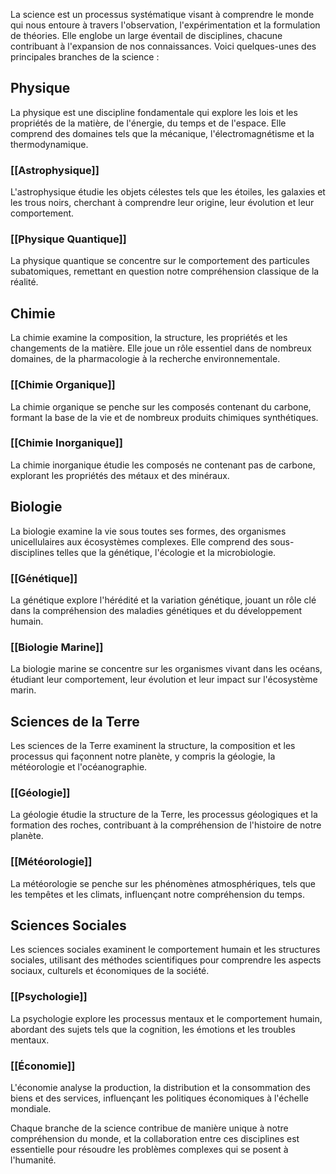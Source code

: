 La science est un processus systématique visant à comprendre le monde qui nous entoure à travers l'observation, l'expérimentation et la formulation de théories. Elle englobe un large éventail de disciplines, chacune contribuant à l'expansion de nos connaissances. Voici quelques-unes des principales branches de la science :

## Physique
La physique est une discipline fondamentale qui explore les lois et les propriétés de la matière, de l'énergie, du temps et de l'espace. Elle comprend des domaines tels que la mécanique, l'électromagnétisme et la thermodynamique.

### [[Astrophysique]]
L'astrophysique étudie les objets célestes tels que les étoiles, les galaxies et les trous noirs, cherchant à comprendre leur origine, leur évolution et leur comportement.

### [[Physique Quantique]]
La physique quantique se concentre sur le comportement des particules subatomiques, remettant en question notre compréhension classique de la réalité.

## Chimie
La chimie examine la composition, la structure, les propriétés et les changements de la matière. Elle joue un rôle essentiel dans de nombreux domaines, de la pharmacologie à la recherche environnementale.

### [[Chimie Organique]]
La chimie organique se penche sur les composés contenant du carbone, formant la base de la vie et de nombreux produits chimiques synthétiques.

### [[Chimie Inorganique]]
La chimie inorganique étudie les composés ne contenant pas de carbone, explorant les propriétés des métaux et des minéraux.

## Biologie
La biologie examine la vie sous toutes ses formes, des organismes unicellulaires aux écosystèmes complexes. Elle comprend des sous-disciplines telles que la génétique, l'écologie et la microbiologie.

### [[Génétique]]
La génétique explore l'hérédité et la variation génétique, jouant un rôle clé dans la compréhension des maladies génétiques et du développement humain.

### [[Biologie Marine]]
La biologie marine se concentre sur les organismes vivant dans les océans, étudiant leur comportement, leur évolution et leur impact sur l'écosystème marin.

## Sciences de la Terre
Les sciences de la Terre examinent la structure, la composition et les processus qui façonnent notre planète, y compris la géologie, la météorologie et l'océanographie.

### [[Géologie]]
La géologie étudie la structure de la Terre, les processus géologiques et la formation des roches, contribuant à la compréhension de l'histoire de notre planète.

### [[Météorologie]]
La météorologie se penche sur les phénomènes atmosphériques, tels que les tempêtes et les climats, influençant notre compréhension du temps.

## Sciences Sociales
Les sciences sociales examinent le comportement humain et les structures sociales, utilisant des méthodes scientifiques pour comprendre les aspects sociaux, culturels et économiques de la société.

### [[Psychologie]]
La psychologie explore les processus mentaux et le comportement humain, abordant des sujets tels que la cognition, les émotions et les troubles mentaux.

### [[Économie]]
L'économie analyse la production, la distribution et la consommation des biens et des services, influençant les politiques économiques à l'échelle mondiale.

Chaque branche de la science contribue de manière unique à notre compréhension du monde, et la collaboration entre ces disciplines est essentielle pour résoudre les problèmes complexes qui se posent à l'humanité.
